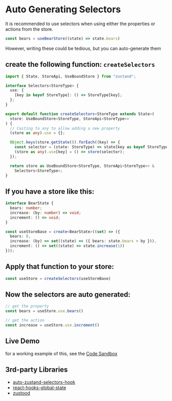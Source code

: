 # Auto Generating Selectors

It is recommended to use selectors when using either the properties or actions from the store.

```typescript
const bears = useBearStore((state) => state.bears)
```

However, writing these could be tedious, but you can auto-generate them

## create the following function: `createSelectors`

```typescript
import { State, StoreApi, UseBoundStore } from "zustand";

interface Selectors<StoreType> {
  use: {
    [key in keyof StoreType]: () => StoreType[key];
  };
}

export default function createSelectors<StoreType extends State>(
  store: UseBoundStore<StoreType, StoreApi<StoreType>>
) {
  // Casting to any to allow adding a new property
  (store as any).use = {};

  Object.keys(store.getState()).forEach((key) => {
    const selector = (state: StoreType) => state[key as keyof StoreType];
    (store as any).use[key] = () => store(selector);
  });

  return store as UseBoundStore<StoreType, StoreApi<StoreType>> &
    Selectors<StoreType>;
}

```

## If you have a store like this:

```typescript
interface BearState {
  bears: number;
  increase: (by: number) => void;
  increment: () => void;
}

const useStoreBase = create<BearState>((set) => ({
  bears: 0,
  increase: (by) => set((state) => ({ bears: state.bears + by })),
  increment: () => set((state) => state.increase(1))
}));
```

## Apply that function to your store:

```typescript
const useStore = createSelectors(useStoreBase)
```

## Now the selectors are auto generated:

```typescript
// get the property
const bears = useStore.use.bears()

// get the action
const increase = useStore.use.increment()
```

## Live Demo
for a working example of this, see the [Code Sandbox](https://codesandbox.io/s/zustand-auto-generate-selectors-9i0ob3?file=/src/store.ts:396-408)

## 3rd-party Libraries

- [auto-zustand-selectors-hook](https://github.com/Albert-Gao/auto-zustand-selectors-hook)
- [react-hooks-global-state](https://github.com/dai-shi/react-hooks-global-state)
- [zustood](https://github.com/udecode/zustood)
